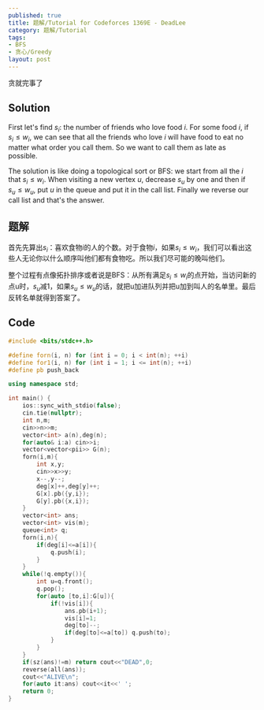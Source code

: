 ```yaml
---
published: true
title: 题解/Tutorial for Codeforces 1369E - DeadLee
category: 题解/Tutorial
tags:
- BFS
- 贪心/Greedy
layout: post
---
```

贪就完事了
<!-- more -->

## Solution

First let's find $s_i$: the number of friends who love food $i$. For some food $i$, if $s_i\leq w_i$, we can see that all the friends who love $i$ will have food to eat no matter what order you call them. So we want to call them as late as possible.

The solution is like doing a topological sort or BFS: we start from all the $i$ that $s_i\leq w_i$. When visiting a new vertex $u$, decrease $s_u$ by one and then if $s_u\leq w_u$, put $u$ in the queue and put it in the call list. Finally we reverse our call list and that's the answer.

## 题解

首先先算出$s_i$：喜欢食物$i$的人的个数。对于食物$i$，如果$s_i\leq w_i$，我们可以看出这些人无论你以什么顺序叫他们都有食物吃。所以我们尽可能的晚叫他们。

整个过程有点像拓扑排序或者说是BFS：从所有满足$s_i\leq w_i$的点开始，当访问新的点u时，$s_u$减1，如果$s_u\leq w_u$的话，就把u加进队列并把u加到叫人的名单里。最后反转名单就得到答案了。

## Code

```cpp
#include <bits/stdc++.h>

#define forn(i, n) for (int i = 0; i < int(n); ++i)
#define for1(i, n) for (int i = 1; i <= int(n); ++i)
#define pb push_back

using namespace std;

int main() {
    ios::sync_with_stdio(false);
    cin.tie(nullptr);
    int n,m;
    cin>>n>>m;
    vector<int> a(n),deg(n);
    for(auto& i:a) cin>>i;
    vector<vector<pii>> G(n);
    forn(i,m){
        int x,y;
        cin>>x>>y;
        x--,y--;
        deg[x]++,deg[y]++;
        G[x].pb({y,i});
        G[y].pb({x,i});
    }
    vector<int> ans;
    vector<int> vis(m);
    queue<int> q;
    forn(i,n){
        if(deg[i]<=a[i]){
            q.push(i);
        }
    }
    while(!q.empty()){
        int u=q.front();
        q.pop();
        for(auto [to,i]:G[u]){
            if(!vis[i]){
                ans.pb(i+1);
                vis[i]=1;
                deg[to]--;
                if(deg[to]<=a[to]) q.push(to);
            }
        }
    }
    if(sz(ans)!=m) return cout<<"DEAD",0;
    reverse(all(ans));
    cout<<"ALIVE\n";
    for(auto it:ans) cout<<it<<' ';
    return 0;
}
```